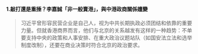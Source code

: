 #### 1.敲打還是重捶？李嘉誠「非一般賣港」，與中港政商關係嬗變
>习近平曾形容民营企业是自己人，视为中共长期执政必须团结和依靠的重要力量。但就香港商界而言，他们与北京的关系越发有这样的一种趋势：不单要支持中央的政策和人事安排、在重大政治议题站队（如国安法立法和选举制度改制），还要在商业决策时符合北京的政治要求。
